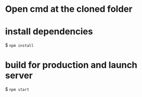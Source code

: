 # Open cmd at the cloned folder

# install dependencies
$ `npm install`

# build for production and launch server
$ `npm start`
